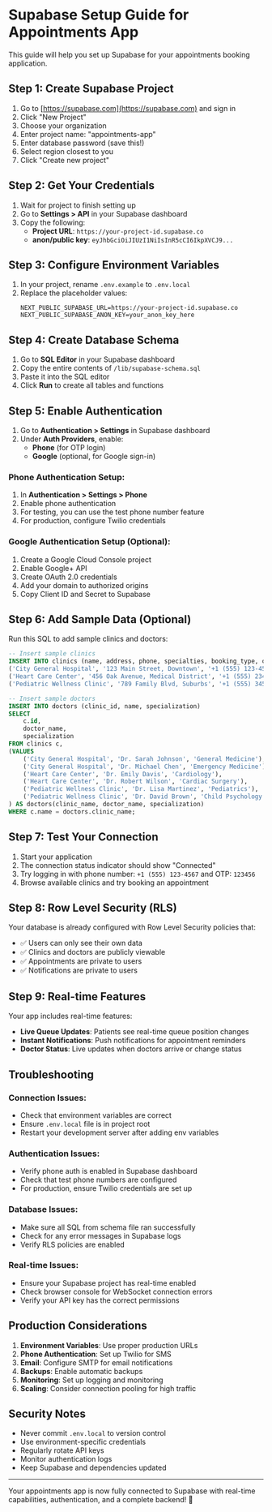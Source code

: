 # Supabase Setup Guide for Appointments App

This guide will help you set up Supabase for your appointments booking application.

## Step 1: Create Supabase Project

1. Go to [https://supabase.com](https://supabase.com) and sign in
2. Click "New Project" 
3. Choose your organization
4. Enter project name: "appointments-app"
5. Enter database password (save this!)
6. Select region closest to you
7. Click "Create new project"

## Step 2: Get Your Credentials

1. Wait for project to finish setting up
2. Go to **Settings > API** in your Supabase dashboard
3. Copy the following:
   - **Project URL**: `https://your-project-id.supabase.co`
   - **anon/public key**: `eyJhbGciOiJIUzI1NiIsInR5cCI6IkpXVCJ9...`

## Step 3: Configure Environment Variables

1. In your project, rename `.env.example` to `.env.local`
2. Replace the placeholder values:
   ```env
   NEXT_PUBLIC_SUPABASE_URL=https://your-project-id.supabase.co
   NEXT_PUBLIC_SUPABASE_ANON_KEY=your_anon_key_here
   ```

## Step 4: Create Database Schema

1. Go to **SQL Editor** in your Supabase dashboard
2. Copy the entire contents of `/lib/supabase-schema.sql`
3. Paste it into the SQL editor
4. Click **Run** to create all tables and functions

## Step 5: Enable Authentication

1. Go to **Authentication > Settings** in Supabase dashboard
2. Under **Auth Providers**, enable:
   - **Phone** (for OTP login)
   - **Google** (optional, for Google sign-in)

### Phone Authentication Setup:
1. In **Authentication > Settings > Phone**
2. Enable phone authentication
3. For testing, you can use the test phone number feature
4. For production, configure Twilio credentials

### Google Authentication Setup (Optional):
1. Create a Google Cloud Console project
2. Enable Google+ API
3. Create OAuth 2.0 credentials
4. Add your domain to authorized origins
5. Copy Client ID and Secret to Supabase

## Step 6: Add Sample Data (Optional)

Run this SQL to add sample clinics and doctors:

```sql
-- Insert sample clinics
INSERT INTO clinics (name, address, phone, specialties, booking_type, opens_at, closes_at, latitude, longitude) VALUES 
('City General Hospital', '123 Main Street, Downtown', '+1 (555) 123-4567', ARRAY['General Medicine', 'Emergency'], 'time_based', '09:00', '17:00', 40.7128, -74.0060),
('Heart Care Center', '456 Oak Avenue, Medical District', '+1 (555) 234-5678', ARRAY['Cardiology'], 'day_based', '10:00', '18:00', 40.7589, -73.9851),
('Pediatric Wellness Clinic', '789 Family Blvd, Suburbs', '+1 (555) 345-6789', ARRAY['Pediatrics'], 'time_based', '08:00', '16:00', 40.7282, -74.0776);

-- Insert sample doctors
INSERT INTO doctors (clinic_id, name, specialization) 
SELECT 
    c.id,
    doctor_name,
    specialization
FROM clinics c,
(VALUES 
    ('City General Hospital', 'Dr. Sarah Johnson', 'General Medicine'),
    ('City General Hospital', 'Dr. Michael Chen', 'Emergency Medicine'),
    ('Heart Care Center', 'Dr. Emily Davis', 'Cardiology'),
    ('Heart Care Center', 'Dr. Robert Wilson', 'Cardiac Surgery'),
    ('Pediatric Wellness Clinic', 'Dr. Lisa Martinez', 'Pediatrics'),
    ('Pediatric Wellness Clinic', 'Dr. David Brown', 'Child Psychology')
) AS doctors(clinic_name, doctor_name, specialization)
WHERE c.name = doctors.clinic_name;
```

## Step 7: Test Your Connection

1. Start your application
2. The connection status indicator should show "Connected" 
3. Try logging in with phone number: `+1 (555) 123-4567` and OTP: `123456`
4. Browse available clinics and try booking an appointment

## Step 8: Row Level Security (RLS)

Your database is already configured with Row Level Security policies that:

- ✅ Users can only see their own data
- ✅ Clinics and doctors are publicly viewable
- ✅ Appointments are private to users
- ✅ Notifications are private to users

## Step 9: Real-time Features

Your app includes real-time features:

- **Live Queue Updates**: Patients see real-time queue position changes
- **Instant Notifications**: Push notifications for appointment reminders
- **Doctor Status**: Live updates when doctors arrive or change status

## Troubleshooting

### Connection Issues:
- Check that environment variables are correct
- Ensure `.env.local` file is in project root
- Restart your development server after adding env variables

### Authentication Issues:
- Verify phone auth is enabled in Supabase dashboard
- Check that test phone numbers are configured
- For production, ensure Twilio credentials are set up

### Database Issues:
- Make sure all SQL from schema file ran successfully
- Check for any error messages in Supabase logs
- Verify RLS policies are enabled

### Real-time Issues:
- Ensure your Supabase project has real-time enabled
- Check browser console for WebSocket connection errors
- Verify your API key has the correct permissions

## Production Considerations

1. **Environment Variables**: Use proper production URLs
2. **Phone Authentication**: Set up Twilio for SMS
3. **Email**: Configure SMTP for email notifications
4. **Backups**: Enable automatic backups
5. **Monitoring**: Set up logging and monitoring
6. **Scaling**: Consider connection pooling for high traffic

## Security Notes

- Never commit `.env.local` to version control
- Use environment-specific credentials
- Regularly rotate API keys
- Monitor authentication logs
- Keep Supabase and dependencies updated

---

Your appointments app is now fully connected to Supabase with real-time capabilities, authentication, and a complete backend! 🎉